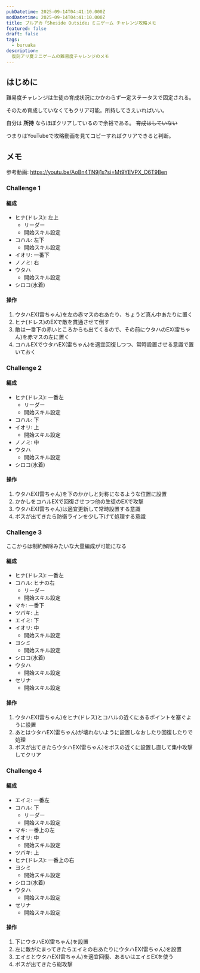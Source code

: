 ```yaml
---
pubDatetime: 2025-09-14T04:41:10.000Z
modDatetime: 2025-09-14T04:41:10.000Z
title: ブルアカ「Sheside Outside」ミニゲーム チャレンジ攻略メモ
featured: false
draft: false
tags:
  - buruaka
description:
  復刻アリ夏ミニゲームの難易度チャレンジのメモ
---
```


## はじめに

難易度チャレンジは生徒の育成状況にかかわらず一定ステータスで固定される。

そのため育成していなくてもクリア可能。所持してさえいればいい。

自分は **所持** ならほぼクリアしているので余裕である。 ~~育成はしていない~~

つまりはYouTubeで攻略動画を見てコピーすればクリアできると判断。

## メモ

参考動画: https://youtu.be/AoBn4TN9j1s?si=Mt9YEVPX_D6T9Ben

### Challenge 1

#### 編成

- ヒナ(ドレス): 左上
    - リーダー
    - 開始スキル設定
- コハル: 左下
    - 開始スキル設定
- イオリ: 一番下
- ノノミ: 右
- ウタハ
    - 開始スキル設定
- シロコ(水着)

#### 操作

1. ウタハEX(雷ちゃん)を左の赤マスの右あたり、ちょうど真ん中あたりに置く
2. ヒナ(ドレス)のEXで敵を貫通させて倒す
3. 敵は一番下の赤いところからも出てくるので、その前にウタハのEX(雷ちゃん)を赤マスの左に置く
4. コハルEXでウタハEX(雷ちゃん)を適宜回復しつつ、常時設置させる意識で置いておく

### Challenge 2

#### 編成

- ヒナ(ドレス): 一番左
    - リーダー
    - 開始スキル設定
- コハル: 下
- イオリ: 上
    - 開始スキル設定
- ノノミ: 中
- ウタハ
    - 開始スキル設定
- シロコ(水着)

#### 操作

1. ウタハEX(雷ちゃん)を下のかかしと対称になるような位置に設置
2. かかしをコハルEXで回復させつつ他の生徒のEXで攻撃
3. ウタハEX(雷ちゃん)は適宜更新して常時設置する意識
4. ボスが出てきたら防衛ラインを少し下げて処理する意識

### Challenge 3

ここからは制約解除みたいな大量編成が可能になる

#### 編成

- ヒナ(ドレス): 一番左
- コハル: ヒナの右
    - リーダー
    - 開始スキル設定
- マキ: 一番下
- ツバキ: 上
- エイミ: 下
- イオリ: 中
    - 開始スキル設定
- ヨシミ 
    - 開始スキル設定
- シロコ(水着)
- ウタハ
    - 開始スキル設定
- セリナ
    - 開始スキル設定

#### 操作

1. ウタハEX(雷ちゃん)をヒナ(ドレス)とコハルの近くにあるポイントを塞ぐように設置
2. あとはウタハEX(雷ちゃん)が壊れないように設置しなおしたり回復したりで処理
3. ボスが出てきたらウタハEX(雷ちゃん)をボスの近くに設置し直して集中攻撃してクリア

### Challenge 4

#### 編成

- エイミ: 一番左
- コハル: 下
    - リーダー
    - 開始スキル設定
- マキ: 一番上の左
- イオリ: 中
    - 開始スキル設定
- ツバキ: 上
- ヒナ(ドレス): 一番上の右
- ヨシミ 
    - 開始スキル設定
- シロコ(水着)
- ウタハ
    - 開始スキル設定
- セリナ
    - 開始スキル設定

#### 操作

1. 下にウタハEX(雷ちゃん)を設置
2. 左に敵がたまってきたらエイミの右あたりにウタハEX(雷ちゃん)を設置
3. エイミとウタハEX(雷ちゃん)を適宜回復、あるいはエイミEXを使う
4. ボスが出てきたら総攻撃

